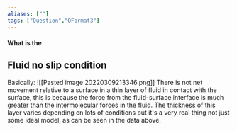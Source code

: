 ```yaml
---
aliases: [""]
tags: ["Question","QFormat3"]
---
```


#### What is the
## Fluid no slip condition
Basically:
![[Pasted image 20220309213346.png]]
There is not net movement relative to a surface in a thin layer of fluid in contact with the surface, this is because the force from the fluid-surface interface is much greater than the intermolecular forces in the fluid. The thickness of this layer varies depending on lots of conditions but it's a very real thing not just some ideal model, as can be seen in the data above.